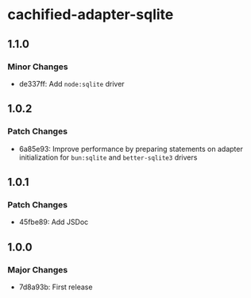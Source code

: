 # cachified-adapter-sqlite

## 1.1.0

### Minor Changes

- de337ff: Add `node:sqlite` driver

## 1.0.2

### Patch Changes

- 6a85e93: Improve performance by preparing statements on adapter initialization for `bun:sqlite` and `better-sqlite3` drivers

## 1.0.1

### Patch Changes

- 45fbe89: Add JSDoc

## 1.0.0

### Major Changes

- 7d8a93b: First release
